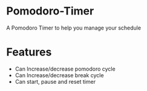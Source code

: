 # Pomodoro-Timer
A Pomodoro Timer to help you manage your schedule

# Features
- Can Increase/decrease pomodoro cycle
- Can Increase/decrease break cycle
- Can start, pause and reset timer

